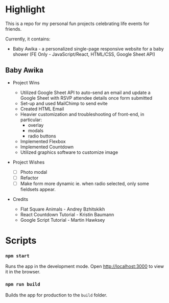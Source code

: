 # Highlight 

This is a repo for my personal fun projects celebrating life events for friends. 

Currently, it contains: 
* Baby Awika - a personalized single-page responsive website for a baby shower (FE Only - JavaScript/React, HTML/CSS, Google Sheet API)

## Baby Awika
* Project Wins
  * Utilized Google Sheet API to auto-send an email and update a Google Sheet with RSVP attendee details once form submitted 
  * Set-up and used MailChimp to send evite
  * Created HTML Email
  * Heavier customization and troubleshooting of front-end, in particular:
    * overlay
    * modals
    * radio buttons
  * Implemented Flexbox
  * Implemented Countdown
  * Utilized graphics software to customize image

* Project Wishes
  - [ ] Photo modal
  - [ ] Refactor
  - [ ] Make form more dynamic ie. when radio selected, only some fieldsets appear.

* Credits
  * Flat Square Animals - Andrey Bzhitskikh
  * React Countdown Tutorial - Kristin Baumann
  * Google Script Tutorial - Martin Hawksey


# Scripts

### `npm start`

Runs the app in the development mode. Open [http://localhost:3000](http://localhost:3000) to view it in the browser.

### `npm run build`

Builds the app for production to the `build` folder.<br>

